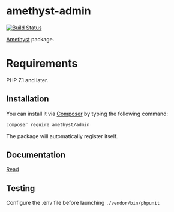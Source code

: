 # amethyst-admin

[![Build Status](https://travis-ci.org/amethyst-php/admin.svg?branch=master)](https://travis-ci.org/amethyst-php/admin)

[Amethyst](https://github.com/amethyst-php/amethyst) package.

# Requirements

PHP 7.1 and later.

## Installation

You can install it via [Composer](https://getcomposer.org/) by typing the following command:

```bash
composer require amethyst/admin
```

The package will automatically register itself.

## Documentation

[Read](docs/index.md)

## Testing

Configure the .env file before launching `./vendor/bin/phpunit`

